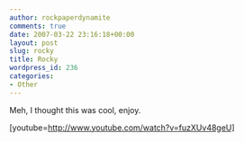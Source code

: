 ```yaml
---
author: rockpaperdynamite
comments: true
date: 2007-03-22 23:16:18+00:00
layout: post
slug: rocky
title: Rocky
wordpress_id: 236
categories:
- Other
---
```


Meh, I thought this was cool, enjoy.

[youtube=http://www.youtube.com/watch?v=fuzXUv48geU]
